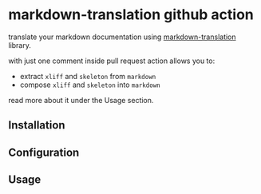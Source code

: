 # markdown-translation github action

translate your markdown documentation using [markdown-translation](https://github.com/diplodoc-platform/markdown-translation) library.

with just one comment inside pull request action allows you to:

- extract `xliff` and `skeleton` from `markdown`
- compose `xliff` and `skeleton` into `markdown`

read more about it under the Usage section.

## Installation

## Configuration

## Usage
